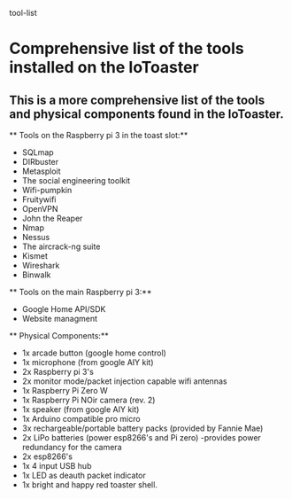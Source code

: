tool-list
# Comprehensive list of the tools installed on the IoToaster

## This is a more comprehensive list of the tools and physical components found in the IoToaster.

** Tools on the Raspberry pi 3 in the toast slot:**
* SQLmap
* DIRbuster
* Metasploit
* The social engineering toolkit
* Wifi-pumpkin
* Fruitywifi
* OpenVPN
* John the Reaper
* Nmap
* Nessus
* The aircrack-ng suite
* Kismet
* Wireshark
* Binwalk

** Tools on the main Raspberry pi 3:**
* Google Home API/SDK
* Website managment

** Physical Components:**
* 1x arcade button (google home control)
* 1x microphone (from google AIY kit)
* 2x Raspberry pi 3's
* 2x monitor mode/packet injection capable wifi antennas
* 1x Raspberry Pi Zero W
* 1x Raspberry Pi NOir camera (rev. 2)
* 1x speaker (from google AIY kit)
* 1x Arduino compatible pro micro
* 3x rechargeable/portable battery packs (provided by Fannie Mae)
* 2x LiPo batteries (power esp8266's and Pi zero) -provides power redundancy for the camera
* 2x esp8266's
* 1x 4 input USB hub
* 1x LED as deauth packet indicator
* 1x bright and happy red toaster shell.
